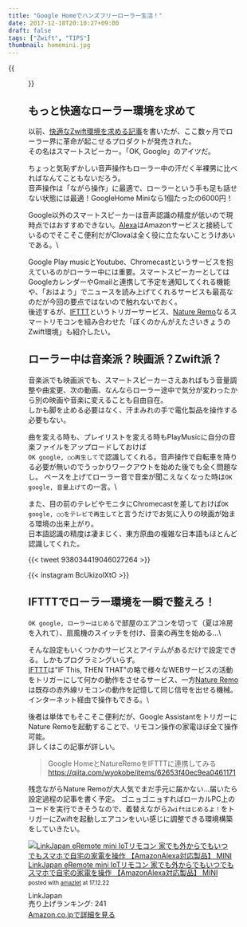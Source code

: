 ```yaml
---
title: "Google Homeでハンズフリーローラー生活！"
date: 2017-12-18T20:10:27+09:00
draft: false
tags: ["Zwift", "TIPS"]
thumbnail: homemini.jpg
---
```

{{<figure src="homemini.jpg" width="100%">}}
## もっと快適なローラー環境を求めて
以前、[快適なZwift環境を求める記事](/2016/03/zwift.html)を書いたが、ここ数ヶ月でローラー界に革命が起こせるプロダクトが発売された。\
その名はスマートスピーカー。「OK, Google」のアイツだ。

ちょっと気恥ずかしい音声操作もローラー中の汗だく半裸男に比べればなんてこともないだろう。\
音声操作は「ながら操作」に最適で、ローラーという手も足も話せない状態には最適！GoogleHome Miniなら1個たったの6000円！

Google以外のスマートスピーカーは音声認識の精度が低いので現時点ではおすすめできない。[Alexa](http://amzn.to/2BVDYtq)はAmazonサービスと接続しているのでそこそこ便利だがClovaは全く役に立たないことうけあいである。\

Google Play musicとYoutube、Chromecastというサービスを抱えているのがローラー中には重要。スマートスピーカーとしてはGoogleカレンダーやGmailと連携して予定を通知してくれる機能や、「おはよう」でニュースを読み上げてくれるサービスも最高なのだが今回の要点ではないので触れないでおく。\
後述するが、[IFTTT](https://ifttt.com/)というトリガーサービス、[Nature Remo](http://nature.global/)なるスマートリモコンを組み合わせた「ぼくのかんがえたさいきょうのZwift環境」も紹介したい。

## ローラー中は音楽派？映画派？Zwift派？
音楽派でも映画派でも、スマートスピーカーさえあればもう音量調整や曲変更、次の動画、なんならローラー途中で気分が変わったから別の映画や音楽に変えることも自由自在。\
しかも脚を止める必要はなく、汗まみれの手で電化製品を操作する必要もない。

曲を変える時も、プレイリストを変える時もPlayMusicに自分の音楽ファイルをアップロードしておけば\
`OK google, ○○再生して`で認識してくれる。音声操作で自転車を降りる必要が無いのでうっかりワークアウトを始めた後でも全く問題なし。
ペースを上げてローラー音で音楽が聞こえなくなった時は`OK google, 音量上げて`の一言。\


また、目の前のテレビやモニタにChromecastを差しておけば`OK google, ○○をテレビで再生して`と言うだけでお気に入りの映画が始まる環境の出来上がり。\
日本語認識の精度は凄まじく、東方原曲の複雑な日本語もほとんど認識してくれた。

{{< tweet 938034419046027264 >}}

{{< instagram BcUkizolXtO >}}


## IFTTTでローラー環境を一瞬で整えろ！
`OK google, ローラーはじめる`で部屋のエアコンを切って（夏は冷房を入れて）、扇風機のスイッチを付け、音楽の再生を始める…\

そんな設定もいくつかのサービスとアイテムがあるだけで設定できる。しかもプログラミングいらず。\
[IFTTT](https://ifttt.com/)は"IF This, THEN THAT"の略で様々なWEBサービスの活動をトリガーにして何かの動作をさせるサービス、一方[Nature Remo](http://nature.global/)は既存の赤外線リモコンの動作を記憶して同じ信号を出せる機械。インターネット経由で操作もできる。\

後者は単体でもそこそこ便利だが、Google AssistantをトリガーにNature Remoを起動することで、リモコン操作の家電ほぼ全て操作可能。\
詳しくはこの記事が詳しい。

>Google HomeとNatureRemoをIFTTTに連携してみる
>https://qiita.com/wyokobe/items/62653f40ec9ea0461171

残念ながらNature Remoが大人気でまだ手元に届かない…届いたら設定過程の記事を書く予定。
ゴニョゴニョすればローカルPC上のコードを実行できそうなので、着替えながら`Zwiftはじめるよ！`をトリガーにZwiftを起動しエアコンをいい感じに調整できる環境構築をしていきたい。

<div class="amazlet-box" style="margin-bottom:0px;"><div class="amazlet-image" style="float:left;margin:0px 12px 1px 0px;"><a href="http://www.amazon.co.jp/exec/obidos/ASIN/B01MA4W1YD/gensobunya-22/ref=nosim/" name="amazletlink" target="_blank"><img src="https://images-fe.ssl-images-amazon.com/images/I/41agDIGdQtL._SL160_.jpg" alt="LinkJapan eRemote mini IoTリモコン 家でも外からでもいつでもスマホで自宅の家電を操作 【AmazonAlexa対応製品】 MINI" style="border: none;" /></a></div><div class="amazlet-info" style="line-height:120%; margin-bottom: 10px"><div class="amazlet-name" style="margin-bottom:10px;line-height:120%"><a href="http://www.amazon.co.jp/exec/obidos/ASIN/B01MA4W1YD/gensobunya-22/ref=nosim/" name="amazletlink" target="_blank">LinkJapan eRemote mini IoTリモコン 家でも外からでもいつでもスマホで自宅の家電を操作 【AmazonAlexa対応製品】 MINI</a><div class="amazlet-powered-date" style="font-size:80%;margin-top:5px;line-height:120%">posted with <a href="http://www.amazlet.com/" title="amazlet" target="_blank">amazlet</a> at 17.12.22</div></div><div class="amazlet-detail">LinkJapan <br />売り上げランキング: 241<br /></div><div class="amazlet-sub-info" style="float: left;"><div class="amazlet-link" style="margin-top: 5px"><a href="http://www.amazon.co.jp/exec/obidos/ASIN/B01MA4W1YD/gensobunya-22/ref=nosim/" name="amazletlink" target="_blank">Amazon.co.jpで詳細を見る</a></div></div></div><div class="amazlet-footer" style="clear: left"></div></div>


